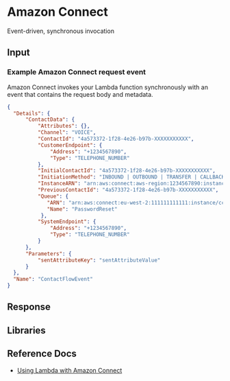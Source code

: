 # Amazon Connect

Event-driven, synchronous invocation

## Input

### Example Amazon Connect request event

Amazon Connect invokes your Lambda function synchronously with an event that contains the request body and metadata.

```json title="Example Amazon Connect request event"
{
  "Details": {
      "ContactData": {
          "Attributes": {},
          "Channel": "VOICE",
          "ContactId": "4a573372-1f28-4e26-b97b-XXXXXXXXXXX",
          "CustomerEndpoint": {
              "Address": "+1234567890",
              "Type": "TELEPHONE_NUMBER"
          },
          "InitialContactId": "4a573372-1f28-4e26-b97b-XXXXXXXXXXX",
          "InitiationMethod": "INBOUND | OUTBOUND | TRANSFER | CALLBACK",
          "InstanceARN": "arn:aws:connect:aws-region:1234567890:instance/c8c0e68d-2200-4265-82c0-XXXXXXXXXX",
          "PreviousContactId": "4a573372-1f28-4e26-b97b-XXXXXXXXXXX",
          "Queue": {
             "ARN": "arn:aws:connect:eu-west-2:111111111111:instance/cccccccc-bbbb-dddd-eeee-ffffffffffff/queue/aaaaaaaa-bbbb-cccc-dddd-eeeeeeeeeeee",
             "Name": "PasswordReset"
           },
          "SystemEndpoint": {
              "Address": "+1234567890",
              "Type": "TELEPHONE_NUMBER"
          }
      },
      "Parameters": {
          "sentAttributeKey": "sentAttributeValue"
      }
  },
  "Name": "ContactFlowEvent"
}
```

## Response

## Libraries

## Reference Docs

- [Using Lambda with Amazon Connect](https://docs.aws.amazon.com/lambda/latest/dg/services-connect.html)
